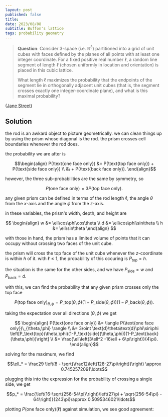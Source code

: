 ```yaml
---
layout: post
published: false
title: 
date: 2023/08/08
subtitle: Buffon's lattice
tags: probability geometry
---
```


>**Question**: Consider 3-space (i.e. $\mathbb{R}^3$) partitioned into a grid of unit cubes with faces defined by the planes of all points with at least one integer coordinate. For a fixed positive real number $\ell$, a random line segment of length $\ell$ (chosen uniformly in location and orientation) is placed in this cubic lattice.
>
>What length $\ell$ maximizes the probability that the endpoints of the segment lie in orthogonally adjacent unit cubes (that is, the segment crosses exactly one integer-coordinate plane), and what is this maximal probability?

<!--more-->

([Jane Street](URL))

## Solution

the rod is an awkard object to picture geometrically. we can clean things up by using the prism whose diagonal is the rod. the prism crosses cell boundaries whenever the rod does.

the probability we are after is

$$\begin{align}
P(\text{one face only}) &= P(\text{top face only}) + P(\text{side face only}) \\ 
&\ + P(\text{back face only}).
\end{align}$$

however, the three sub-probabilities are the same by symmetry, so 
 
$$ P(\text{one face only}) = 3 P(\text{top face only}).$$
 
any given prism can be defined in terms of the rod length $\ell,$ the angle $\theta$ from the $x$-axis and the angle $\phi$ from the $z$-axis.

in these variables, the prism's width, depth, and height are

$$
  \begin{align}
    w &= \ell\cos\phi\cos\theta \\
    d &= \ell\cos\phi\sin\theta \\
    h &= \ell\sin\theta
  \end{align}
$$

with those in hand, the prism has a limited volume of points that it can occupy without crossing two faces of the unit cube.

the prism will cross the top face of the unit cube whenever the $z$-coordinate is within $h$ of it. with $\ell \leq 1,$ the probability of this occuring is $P_\text{top} = h.$ 

<!-- likewise, the probability that this doesn't happen is $1 - P_\text{top}.$ -->

the situation is the same for the other sides, and we have $P_\text{side} = w$ and $P_\text{back} = d.$

with this, we can find the probability that any given prism crosses only the top face

$$ P(\text{top face only})_{\theta,\phi} = P\_\text{top}(\theta,\phi) (1-P\_\text{side}(\theta,\phi))(1-P\_\text{back}(\theta,\phi)).
$$

taking the expectation over all directions $(\theta, \phi)$ we get

$$ \begin{align}
P(\text{one face only}) &= \langle P(\text{one face only})\_{\theta,\phi} \rangle \\
&= 3\oint \text{d}\theta\text{d}\phi\sin\phi \left[P_\text{top}(\theta,\phi)(1-P_\text{side}(\theta,\phi))(1-P_\text{back}(\theta,\phi))\right] \\
&= \frac{\ell\left(3\ell^2 -16\ell + 6\pi\right)}{4\pi}.
\end{align}$$

solving for the maximum, we find 

$$\ell_* = \frac29 \left(8 - \sqrt{\frac12\left(128-27\pi\right)}\right) \approx 0.7452572091\ldots$$

plugging this into the expression for the probability of crossing a single side, we get 

$$p_* = \frac{\left(16-\sqrt{256-54\pi}\right)\left(27\pi + \sqrt{256-54\pi} - 64\right)}{243\pi}\approx 0.5095346021\ldots$$

plotting $P(\text{one face only})(\ell)$ against simulation, we see good agreement:

<br>

